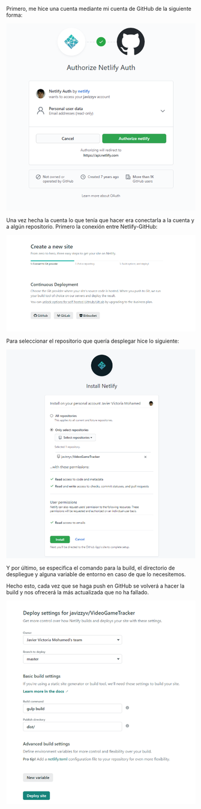 Primero, me hice una cuenta mediante mi cuenta de GitHub de la siguiente forma: 

![](img/netlify1.PNG)


Una vez hecha la cuenta lo que tenía que hacer era conectarla a la cuenta y a algún repositorio. Primero la conexión entre Netlify-GitHub:

![](img/netlify2.PNG)


Para seleccionar el repositorio que quería desplegar hice lo siguiente:

![](img/netlify3.PNG)


Y por último, se especifica el comando para la build, el directorio de despliegue y alguna variable de entorno en caso de que lo necesitemos.

Hecho esto, cada vez que se haga push en GitHub se volverá a hacer la build y nos ofrecerá la más actualizada que no ha fallado.

![](img/netlify4.PNG)